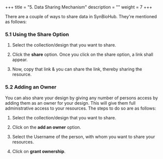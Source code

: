 +++ 
title = "5. Data Sharing Mechanism" 
description = "" 
weight = 7
+++






There are a couple of ways to share data in SynBioHub. They're mentioned as follows:

### 5.1 Using the Share Option

1. Select the collection/design that you want to share.

2. Click the **share** option. Once you click on the share option, a link shall appear.

3. Now, copy that link & you can share the link, thereby sharing the resource.

### 5.2 Adding an Owner

You can also share your design by giving any number of persons access by adding them as an owner for your design. This will give them full administrative access to your resources.
The steps to do so are as follows:

1. Select the collection/design that you want to share.

2. Click on the **add an owner** option.

3. Select the Username of the person, with whom you want to share your resources.

4. Click on **grant ownership**.

